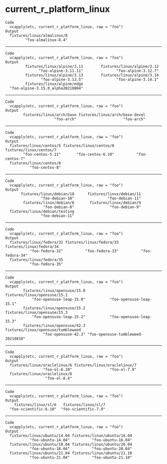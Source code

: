# current_r_platform_linux

    Code
      vcapply(etc, current_r_platform_linux, raw = "foo")
    Output
      fixtures/linux/almalinux/8 
             "foo-almalinux-8.4" 

---

    Code
      vcapply(etc, current_r_platform_linux, raw = "foo")
    Output
             fixtures/linux/alpine/3.11        fixtures/linux/alpine/3.12 
                   "foo-alpine-3.11.11"               "foo-alpine-3.12.7" 
             fixtures/linux/alpine/3.13        fixtures/linux/alpine/3.14 
                    "foo-alpine-3.13.5"               "foo-alpine-3.14.1" 
             fixtures/linux/alpine/edge 
      "foo-alpine-3.15.0_alpha20210804" 

---

    Code
      vcapply(etc, current_r_platform_linux, raw = "foo")
    Output
            fixtures/linux/arch/base fixtures/linux/arch/base-devel 
                          "foo-arch"                     "foo-arch" 

---

    Code
      vcapply(etc, current_r_platform_linux, raw = "foo")
    Output
      fixtures/linux/centos/5 fixtures/linux/centos/6 fixtures/linux/centos/7 
            "foo-centos-5.11"       "foo-centos-6.10"          "foo-centos-7" 
      fixtures/linux/centos/8 
               "foo-centos-8" 

---

    Code
      vcapply(etc, current_r_platform_linux, raw = "foo")
    Output
           fixtures/linux/debian/10      fixtures/linux/debian/11 
                    "foo-debian-10"               "foo-debian-11" 
            fixtures/linux/debian/8       fixtures/linux/debian/9 
                     "foo-debian-8"                "foo-debian-9" 
      fixtures/linux/debian/testing 
                    "foo-debian-11" 

---

    Code
      vcapply(etc, current_r_platform_linux, raw = "foo")
    Output
      fixtures/linux/fedora/32 fixtures/linux/fedora/33 fixtures/linux/fedora/34 
               "foo-fedora-32"          "foo-fedora-33"          "foo-fedora-34" 
      fixtures/linux/fedora/35 
               "foo-fedora-35" 

---

    Code
      vcapply(etc, current_r_platform_linux, raw = "foo")
    Output
            fixtures/linux/opensuse/15.0       fixtures/linux/opensuse/15.1 
                "foo-opensuse-leap-15.0"           "foo-opensuse-leap-15.1" 
            fixtures/linux/opensuse/15.2       fixtures/linux/opensuse/15.3 
                "foo-opensuse-leap-15.2"           "foo-opensuse-leap-15.3" 
            fixtures/linux/opensuse/42.3 fixtures/linux/opensuse/tumbleweed 
                     "foo-opensuse-42.3" "foo-opensuse-tumbleweed-20210810" 

---

    Code
      vcapply(etc, current_r_platform_linux, raw = "foo")
    Output
      fixtures/linux/oraclelinux/6 fixtures/linux/oraclelinux/7 
                     "foo-ol-6.10"                 "foo-ol-7.9" 
      fixtures/linux/oraclelinux/8 
                      "foo-ol-8.4" 

---

    Code
      vcapply(etc, current_r_platform_linux, raw = "foo")
    Output
        fixtures/linux/sl/6   fixtures/linux/sl/7 
      "foo-scientific-6.10"  "foo-scientific-7.9" 

---

    Code
      vcapply(etc, current_r_platform_linux, raw = "foo")
    Output
      fixtures/linux/ubuntu/14.04 fixtures/linux/ubuntu/16.04 
               "foo-ubuntu-14.04"          "foo-ubuntu-16.04" 
      fixtures/linux/ubuntu/18.04 fixtures/linux/ubuntu/20.04 
               "foo-ubuntu-18.04"          "foo-ubuntu-20.04" 
      fixtures/linux/ubuntu/21.04 fixtures/linux/ubuntu/21.10 
               "foo-ubuntu-21.04"          "foo-ubuntu-21.10" 

